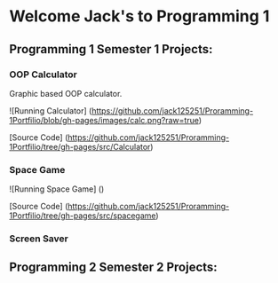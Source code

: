 # Welcome Jack's to Programming 1

## Programming 1 Semester 1 Projects:

### OOP Calculator
Graphic based OOP calculator.

![Running Calculator] (https://github.com/jack125251/Proramming-1Portfilio/blob/gh-pages/images/calc.png?raw=true)

[Source Code] (https://github.com/jack125251/Proramming-1Portfilio/tree/gh-pages/src/Calculator)

### Space Game

![Running Space Game] ()

[Source Code] (https://github.com/jack125251/Proramming-1Portfilio/tree/gh-pages/src/spacegame)

### Screen Saver

## Programming 2 Semester 2 Projects:
